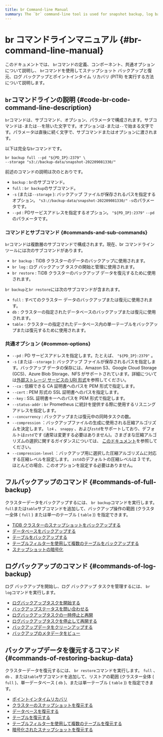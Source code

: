 ```yaml
---
title: br Command-line Manual
summary: The `br` command-line tool is used for snapshot backup, log backup, and point-in-time recovery (PITR) in TiDB clusters. It consists of sub-commands, options, and parameters, with common options like `--pd` for PD service address and `-s` for storage path. Sub-commands include `br backup`, `br log`, and `br restore`, each with specific functionalities. Backup commands include `full`, `db`, and `table` options, while log backup and restore commands have various tasks for managing backup operations.
---
```


# br コマンドラインマニュアル {#br-command-line-manual}

このドキュメントでは、 `br`コマンドの定義、コンポーネント、共通オプションについて説明し、 `br`コマンドを使用してスナップショット バックアップと復元、ログ バックアップとポイントインタイム リカバリ (PITR) を実行する方法について説明します。

## <code>br</code>コマンドラインの説明 {#code-br-code-command-line-description}

`br`コマンドは、サブコマンド、オプション、パラメータで構成されます。サブコマンドは`-`または`--`を除いた文字です。オプションは`-`または`--`で始まる文字です。パラメータは直後に続く文字で、サブコマンドまたはオプションに渡されます。

以下は完全な`br`コマンドです。

```shell
br backup full --pd "${PD_IP}:2379" \
--storage "s3://backup-data/snapshot-202209081330/"
```

前述のコマンドの説明は次のとおりです。

-   `backup` : `br`のサブコマンド。
-   `full` : `br backup`のサブコマンド。
-   `-s` (または`--storage` ): バックアップ ファイルが保存されるパスを指定するオプション。 `"s3://backup-data/snapshot-202209081330/"` `-s`のパラメータです。
-   `--pd` : PDサービスアドレスを指定するオプション。 `"${PD_IP}:2379"` `--pd`のパラメータです。

### コマンドとサブコマンド {#commands-and-sub-commands}

`br`コマンドは複数層のサブコマンドで構成されます。現在、br コマンドライン ツールには次のサブコマンドがあります。

-   `br backup` : TiDB クラスターのデータのバックアップに使用されます。
-   `br log` : ログ バックアップ タスクの開始と管理に使用されます。
-   `br restore` : TiDB クラスターのバックアップ データを復元するために使用されます。

`br backup`と`br restore`には次のサブコマンドが含まれます。

-   `full` : すべてのクラスター データのバックアップまたは復元に使用されます。
-   `db` : クラスターの指定されたデータベースのバックアップまたは復元に使用されます。
-   `table` : クラスターの指定されたデータベース内の単一テーブルをバックアップまたは復元するために使用されます。

### 共通オプション {#common-options}

-   `--pd` : PD サービスアドレスを指定します。たとえば、 `"${PD_IP}:2379"` 。
-   `-s` (または`--storage` ): バックアップ ファイルが保存されるパスを指定します。バックアップ データの保存には、Amazon S3、Google Cloud Storage (GCS)、Azure Blob Storage、NFS がサポートされています。詳細については[外部ストレージ サービスの URI 形式](/external-storage-uri.md)を参照してください。
-   `--ca` : 信頼できる CA 証明書へのパスを PEM 形式で指定します。
-   `--cert` : PEM 形式の SSL 証明書へのパスを指定します。
-   `--key` : SSL 証明書キーへのパスを PEM 形式で指定します。
-   `--status-addr` : `br` Prometheus に統計を提供する際に使用するリスニング アドレスを指定します。
-   `--concurrency` : バックアップまたは復元中の同時タスクの数。
-   `--compression` ：バックアップファイルの生成に使用される圧縮アルゴリズムを決定します。 `lz4` 、 `snappy` 、および`zstd`をサポートしており、デフォルトは`zstd`です (通常は変更する必要はありません)。さまざまな圧縮アルゴリズムの選択に関するガイダンスについては、 [このドキュメント](https://github.com/EighteenZi/rocksdb_wiki/blob/master/Compression.md)を参照してください。
-   `--compression-level` ：バックアップ用に選択した圧縮アルゴリズムに対応する圧縮レベルを設定します。 `zstd`のデフォルトの圧縮レベルは 3 です。ほとんどの場合、このオプションを設定する必要はありません。

## フルバックアップのコマンド {#commands-of-full-backup}

クラスターデータをバックアップするには、 `br backup`コマンドを実行します。 `full`または`table`サブコマンドを追加して、バックアップ操作の範囲 (クラスター全体 ( `full` ) または単一のテーブル ( `table` )) を指定できます。

-   [TiDB クラスターのスナップショットをバックアップする](/br/br-snapshot-manual.md#back-up-cluster-snapshots)
-   [データベースをバックアップする](/br/br-snapshot-manual.md#back-up-a-database)
-   [テーブルをバックアップする](/br/br-snapshot-manual.md#back-up-a-table)
-   [テーブルフィルターを使用して複数のテーブルをバックアップする](/br/br-snapshot-manual.md#back-up-multiple-tables-with-table-filter)
-   [スナップショットの暗号化](/br/backup-and-restore-storages.md#server-side-encryption)

## ログバックアップのコマンド {#commands-of-log-backup}

ログ バックアップを開始し、ログ バックアップ タスクを管理するには、 `br log`コマンドを実行します。

-   [ログバックアップタスクを開始する](/br/br-pitr-manual.md#start-a-backup-task)
-   [バックアップステータスを問い合わせる](/br/br-pitr-manual.md#query-the-backup-status)
-   [ログバックアップタスクの一時停止と再開](/br/br-pitr-manual.md#pause-and-resume-a-backup-task)
-   [ログバックアップタスクを停止して再開する](/br/br-pitr-manual.md#stop-and-restart-a-backup-task)
-   [バックアップデータをクリーンアップする](/br/br-pitr-manual.md#clean-up-backup-data)
-   [バックアップのメタデータをビュー](/br/br-pitr-manual.md#view-the-backup-metadata)

## バックアップデータを復元するコマンド {#commands-of-restoring-backup-data}

クラスターデータを復元するには、 `br restore`コマンドを実行します。 `full` 、 `db` 、または`table`サブコマンドを追加して、リストアの範囲 (クラスター全体 ( `full` )、単一データベース ( `db` )、または単一テーブル ( `table` )) を指定できます。

-   [ポイントインタイムリカバリ](/br/br-pitr-manual.md#restore-to-a-specified-point-in-time-pitr)
-   [クラスターのスナップショットを復元する](/br/br-snapshot-manual.md#restore-cluster-snapshots)
-   [データベースを復元する](/br/br-snapshot-manual.md#restore-a-database)
-   [テーブルを復元する](/br/br-snapshot-manual.md#restore-a-table)
-   [テーブルフィルターを使用して複数のテーブルを復元する](/br/br-snapshot-manual.md#restore-multiple-tables-with-table-filter)
-   [暗号化されたスナップショットを復元する](/br/br-snapshot-manual.md#restore-encrypted-snapshots)
